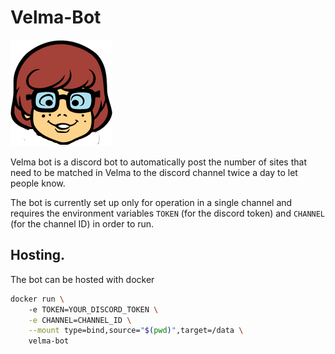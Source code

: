 # Velma-Bot
![Velma from scooby doo](velma.png)

Velma bot is a discord bot to automatically post the number of sites that need to be matched in Velma to the discord channel twice a day to let people know.

The bot is currently set up only for operation in a single channel and requires the environment variables `TOKEN` (for the discord token) and `CHANNEL` (for the channel ID) in order to run.


## Hosting.

The bot can be hosted with docker

```bash
docker run \ 
	-e TOKEN=YOUR_DISCORD_TOKEN \
	-e CHANNEL=CHANNEL_ID \
	--mount type=bind,source="$(pwd)",target=/data \
	velma-bot

```